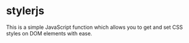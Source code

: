 # stylerjs
This is a simple JavaScript function which allows you to get and set CSS styles on DOM elements with ease.
